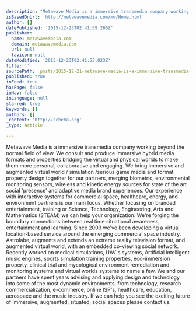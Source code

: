 ```yaml
---
description: "Metawave Media is a immersive transmedia company working beyond the normal field of view.\_ We consult and produce immersive hybrid media formats and properties "
isBasedOnUrl: 'http://metawavemedia.com/mw/Home.html'
author: []
datePublished: '2015-12-23T02:41:59.260Z'
publisher:
  name: metawavemedia.com
  domain: metawavemedia.com
  url: null
  favicon: null
dateModified: '2015-12-23T02:41:55.023Z'
title: ''
sourcePath: _posts/2015-12-21-metawave-media-is-a-immersive-transmedia-company-working-bey.md
published: true
inFeed: true
hasPage: false
inNav: false
inLanguage: null
starred: true
keywords: []
authors: []
_context: 'http://schema.org'
_type: Article

---
```

Metawave Media is a immersive transmedia company working beyond the normal field of view.  We consult and produce immersive hybrid media formats and properties bridging the virtual and physical worlds to make them more personal, collaborative and engaging.   We bring immersive and augmented virtual world / simulation /serious game media  and format property design together for our partners, merging biometric, environmental monitoring sensors, wireless and kinetic energy sources for state of the art social 'presence' and adaptive media brand experiences.  Our experience with interactive systems for commercial space, healthcare, energy, and environment partners is our main focus. Whether focusing on branded entertainment, training or Science, Technology, Engineering, Arts and Mathematics (STEAM) we can help your organization. We're forging the boundary connections between real time situational awareness, entertainment and learning.  Since 2003 we've been developing a virtual location-based service around the emerging commercial space industry.  Astrolabe, augments and extends an extreme reality television format, and augmented virtual world, with an embedded co-viewing social network. Recently worked on medical simulations, UAV's systems, Artificial intelligent music engines, sports simulation training properties, eco-immersion property, clinical trial and mycological environment remediation and monitoring systems and virtual worlds systems to name a few. We and our partners have spent years advising and applying design and technology into some of the most dynamic environments, from technology, research commercialization, e-commerce, online ISP's, healthcare, education, aerospace and the music industry. If we can help you see the exciting future of immersive, augmented, situated, social spaces please contact us.
